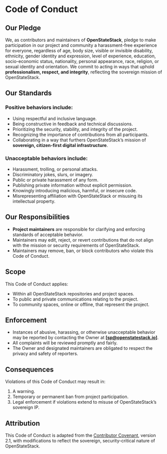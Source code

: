 # Code of Conduct

## Our Pledge
We, as contributors and maintainers of **OpenStateStack**, pledge to make participation in our project and community a harassment-free experience for everyone, regardless of age, body size, visible or invisible disability, ethnicity, gender identity and expression, level of experience, education, socio-economic status, nationality, personal appearance, race, religion, or sexual identity and orientation.
We commit to acting in ways that uphold **professionalism, respect, and integrity**, reflecting the sovereign mission of OpenStateStack.

## Our Standards

### Positive behaviors include:
* Using respectful and inclusive language.
* Being constructive in feedback and technical discussions.
* Prioritizing the security, stability, and integrity of the project.
* Recognizing the importance of contributions from all participants.
* Collaborating in a way that furthers OpenStateStack’s mission of **sovereign, citizen-first digital infrastructure**.

### Unacceptable behaviors include:

* Harassment, trolling, or personal attacks.
* Discriminatory jokes, slurs, or imagery.
* Public or private harassment of any form.
* Publishing private information without explicit permission.
* Knowingly introducing malicious, harmful, or insecure code.
* Misrepresenting affiliation with OpenStateStack or misusing its intellectual property.

## Our Responsibilities

* **Project maintainers** are responsible for clarifying and enforcing standards of acceptable behavior.
* Maintainers may edit, reject, or revert contributions that do not align with the mission or security requirements of OpenStateStack.
* Maintainers may remove, ban, or block contributors who violate this Code of Conduct.

## Scope

This Code of Conduct applies:
* Within all OpenStateStack repositories and project spaces.
* To public and private communications relating to the project.
* To community spaces, online or offline, that represent the project.

## Enforcement
* Instances of abusive, harassing, or otherwise unacceptable behavior may be reported by contacting the Owner at **\[[sp@openstatestack.io](mailto:sp@openstatestack.io)]**.
* All complaints will be reviewed promptly and fairly.
* The Owner and designated maintainers are obligated to respect the privacy and safety of reporters.

## Consequences
Violations of this Code of Conduct may result in:

1. A warning.
2. Temporary or permanent ban from project participation.
3. Legal enforcement if violations extend to misuse of OpenStateStack’s sovereign IP.

## Attribution
This Code of Conduct is adapted from the [Contributor Covenant](https://www.contributor-covenant.org), version 2.1, with modifications to reflect the sovereign, security-critical nature of OpenStateStack.
